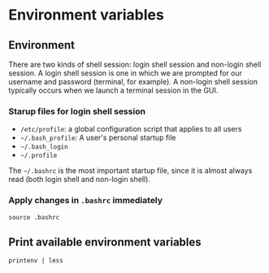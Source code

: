 # Environment variables

## Environment

There are two kinds of shell session: login shell session and non-login shell session. A login shell session is one in which we are prompted for our username and password (terminal, for example). A non-login shell session typically occurs when we launch a terminal session in the GUI.

### Starup files for login shell session

- `/etc/profile`: a global configuration script that applies to all users
- `~/.bash_profile`: A user's personal startup file
- `~/.bash_login`
- `~/.profile`

The `~/.bashrc` is the most important startup file, since it is almost always read (both login shell and non-login shell).


### Apply changes in `.bashrc` immediately

```shell
source .bashrc
```


## Print available environment variables

```shell
printenv | less
```
